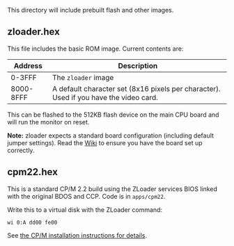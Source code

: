 This directory will include prebuilt flash and other images.

## zloader.hex

This file includes the basic ROM image. Current contents are:

|Address|Description|
|-------|-----------|
|0-3FFF | The `zloader` image |
|8000-8FFF | A default character set (8x16 pixels per character). Used if you have the video card. |

This can be flashed to the 512KB flash device on the main CPU board and will run the monitor on reset.

**Note:** zloader expects a standard board configuration (including default jumper settings). Read the [Wiki](https://github.com/peterw8102/Z80-Retro/wiki/Hardware-Jumpers) to ensure you have the board set up correctly.

## cpm22.hex

This is a standard CP/M 2.2 build using the ZLoader services BIOS linked with the original BDOS and CCP. Code is in `apps/cpm22`.

Write this to a virtual disk with the ZLoader command:

```
wi 0:A dd00 fe00
```
See [the CP/M installation instructions for details](Installing-CPM).
